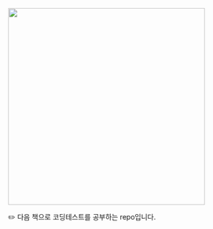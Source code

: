 <img src="https://user-images.githubusercontent.com/74674780/157834450-fcb85b0e-8179-42e7-8d0e-4e6bf1143055.PNG"  width="400"/>

:pencil2: 다음 책으로 코딩테스트를 공부하는 repo입니다.